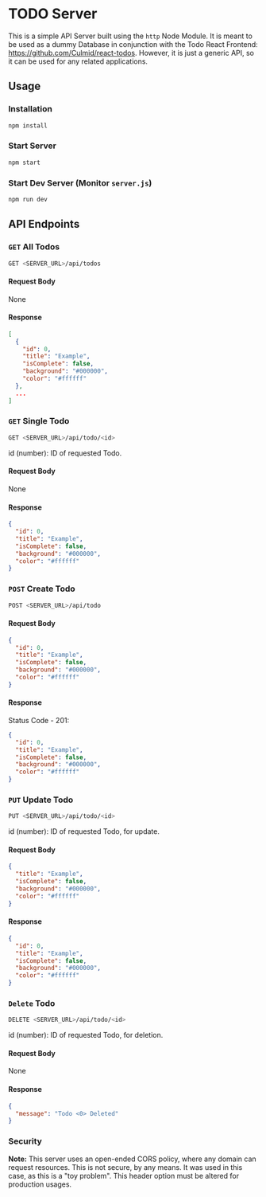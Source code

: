 # TODO Server

This is a simple API Server built using the `http` Node Module. It is meant to be used as a dummy Database in conjunction with the Todo React Frontend: <https://github.com/Culmid/react-todos>. However, it is just a generic API, so it can be used for any related applications.

## Usage

### Installation

```bash
npm install
```

### Start Server

```bash
npm start
```

### Start Dev Server (Monitor `server.js`)

```bash
npm run dev
```

## API Endpoints

### `GET` All Todos

```bash
GET <SERVER_URL>/api/todos
```

#### **Request Body**

None

#### **Response**

```JSON
[
  {
    "id": 0,
    "title": "Example",
    "isComplete": false,
    "background": "#000000",
    "color": "#ffffff"
  },
  ...
]
```

### `GET` Single Todo

```bash
GET <SERVER_URL>/api/todo/<id>
```

id (number): ID of requested Todo.

#### **Request Body**

None

#### **Response**

```JSON
{
  "id": 0,
  "title": "Example",
  "isComplete": false,
  "background": "#000000",
  "color": "#ffffff"
}
```

### `POST` Create Todo

```bash
POST <SERVER_URL>/api/todo
```

#### **Request Body**

```JSON
{
  "id": 0,
  "title": "Example",
  "isComplete": false,
  "background": "#000000",
  "color": "#ffffff"
}
```

#### **Response**

Status Code - 201:

```JSON
{
  "id": 0,
  "title": "Example",
  "isComplete": false,
  "background": "#000000",
  "color": "#ffffff"
}
```

### `PUT` Update Todo

```bash
PUT <SERVER_URL>/api/todo/<id>
```

id (number): ID of requested Todo, for update.

#### **Request Body**

```JSON
{
  "title": "Example",
  "isComplete": false,
  "background": "#000000",
  "color": "#ffffff"
}
```

#### **Response**

```JSON
{
  "id": 0,
  "title": "Example",
  "isComplete": false,
  "background": "#000000",
  "color": "#ffffff"
}
```

### `Delete` Todo

```bash
DELETE <SERVER_URL>/api/todo/<id>
```

id (number): ID of requested Todo, for deletion.

#### **Request Body**

None

#### **Response**

```JSON
{
  "message": "Todo <0> Deleted"
}
```

### Security

**Note:** This server uses an open-ended CORS policy, where any domain can request resources. This is not secure, by any means. It was used in this case, as this is a "toy problem". This header option must be altered for production usages.
